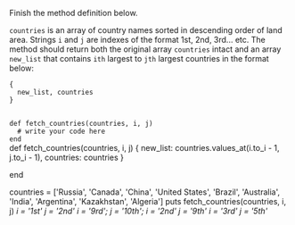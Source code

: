 Finish the method definition below.

`countries` is an array of country names sorted in descending order of land area. Strings `i` and `j` are indexes of the format 1st, 2nd, 3rd... etc. The method should return both the original array `countries` intact and an array `new_list` that contains `ith` largest to `jth` largest countries in the format below:

```
{
  new_list, countries
}
```

<Editor lang="ruby" type="exercise" testMode="multipleInput">
<code>
def fetch_countries(countries, i, j)
  # write your code here
end
</code>

<solution>
def fetch_countries(countries, i, j)
  {
    new_list: countries.values_at(i.to_i - 1, j.to_i - 1),
    countries: countries
  }

end
</solution>

<testcases>
<caller>
countries = ['Russia', 'Canada', 'China', 'United States', 'Brazil', 'Australia', 'India', 'Argentina', 'Kazakhstan', 'Algeria']
puts fetch_countries(countries, i, j)
</caller>
<testcase>
<i>
i = '1st'
j = '2nd'
</i>
</testcase>
<testcase>
<i>
i = '9rd';
j = '10th';
</i>
</testcase>
<testcase>
<i>
i = '2nd'
j = '9th'
</i>
</testcase>
<testcase>
<i>
i = '3rd'
j = '5th'
</i>
</testcase>
</testcases>
</Editor>